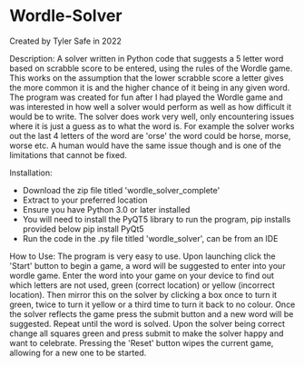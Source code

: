 # Wordle-Solver
Created by Tyler Safe in 2022

Description:
A solver written in Python code that suggests a 5 letter word based on scrabble score to be entered, using the rules of the Wordle game. This works
on the assumption that the lower scrabble score a letter gives the more common it is and the higher chance of it being in any given word. The program
was created for fun after I had played the Wordle game and was interested in how well a solver would perform as well as how difficult it would be to
write. The solver does work very well, only encountering issues where it is just a guess as to what the word is. For example the solver works out the 
last 4 letters of the word are 'orse' the word could be horse, morse, worse etc. A human would have the same issue though and is one of the limitations
that cannot be fixed. 

Installation:
- Download the zip file titled 'wordle_solver_complete'
- Extract to your preferred location
- Ensure you have Python 3.0 or later installed
- You will need to install the PyQT5 library to run the program, pip installs provided below
      pip install PyQt5
- Run the code in the .py file titled 'wordle_solver', can be from an IDE

How to Use:
The program is very easy to use. Upon launching click the 'Start' button to begin a game, a word will be suggested to enter into your wordle game. 
Enter the word into your game on your device to find out which letters are not used, green (correct location) or yellow (incorrect location). Then
mirror this on the solver by clicking a box once to turn it green, twice to turn it yellow or a third time to turn it back to no colour. Once the
solver reflects the game press the submit button and a new word will be suggested. Repeat until the word is solved. Upon the solver being correct
change all squares green and press submit to make the solver happy and want to celebrate. Pressing the 'Reset' button wipes the current game, 
allowing for a new one to be started. 
